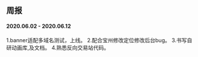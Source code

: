 ## 周报

#### 2020.06.02 - 2020.06.12
1.banner适配多域名测试，上线。
2.配合宝州修改定位修改后台bug。
3.书写自研动画库,及文档。
4.熟悉反向交易站代码。